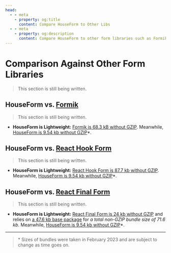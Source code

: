 ```yaml
---
head:
  - - meta
    - property: og:title
      content: Compare HouseForm to Other Libs
  - - meta
    - property: og:description
      content: Compare HouseForm to other form libraries such as Formik, React Hook Form, and React Final Form.
---
```


# Comparison Against Other Form Libraries

> This section is still being written.

## HouseForm vs. [Formik](https://formik.org/)

> This section is still being written.

- **HouseForm is Lightweight:** [Formik is 68.3 kB without GZIP](https://unpkg.com/browse/formik@latest/dist/formik.esm.js). Meanwhile, [HouseForm is 9.54 kb without GZIP](https://unpkg.com/browse/houseform@latest/dist/houseform.umd.cjs)*.

## HouseForm vs. [React Hook Form](https://react-hook-form.com/)

> This section is still being written.

- **HouseForm is Lightweight:** [React Hook Form is 87.7 kb without GZIP](https://unpkg.com/browse/react-hook-form@latest/dist/index.esm.mjs). Meanwhile, [HouseForm is 9.54 kb without GZIP](https://unpkg.com/browse/houseform@latest/dist/houseform.umd.cjs)*.

<!-- Controlled vs. Uncontrolled -->

## HouseForm vs. [React Final Form](https://github.com/final-form/react-final-form)

> This section is still being written.

- **HouseForm is Lightweight:** [React Final Form is 24 kb without GZIP](https://unpkg.com/browse/react-final-form@latest/dist/react-final-form.es.js) and relies on [a 47.6 kb base package](https://unpkg.com/browse/final-form@latest/dist/final-form.es.js) for *a total non-GZIP bundle size of 71.6 kb*. Meanwhile, [HouseForm is 9.54 kb without GZIP](https://unpkg.com/browse/houseform@latest/dist/houseform.umd.cjs)*.



----

> \* Sizes of bundles were taken in February 2023 and are subject to change as time goes on.
